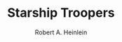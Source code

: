 ---
title: Starship Troopers
author: Robert A. Heinlein
year: 1959
wiki: https://en.wikipedia.org/wiki/Starship_Troopers
---